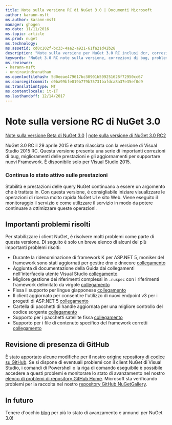 ```yaml
---
title: Note sulla versione RC di NuGet 3.0 | Documenti Microsoft
author: karann-msft
ms.author: karann-msft
manager: ghogen
ms.date: 11/11/2016
ms.topic: article
ms.prod: nuget
ms.technology: 
ms.assetid: cd0c102f-bc33-4aa2-a921-61fa21d42b28
description: "Note sulla versione per NuGet 3.0 RC inclusi dcr, correzioni di bug, le funzionalità aggiunte e problemi noti."
keywords: "NuGet 3.0 RC note sulla versione, correzioni di bug, problemi noti, aggiunta di funzionalità, eseguire"
ms.reviewer:
- karann-msft
- unniravindranathan
ms.openlocfilehash: 5d0eeae479617bc30901b599251628f72950cc67
ms.sourcegitcommit: d0ba99bfe019b779b75731bafdca8a37e35ef0d9
ms.translationtype: MT
ms.contentlocale: it-IT
ms.lasthandoff: 12/14/2017
---
```

# <a name="nuget-30-rc-release-notes"></a>Note sulla versione RC di NuGet 3.0

[Note sulla versione Beta di NuGet 3.0](../release-notes/nuget-3.0-beta.md) | [note sulla versione di NuGet 3.0 RC2](../release-notes/nuget-3.0-RC2.md)

NuGet 3.0 RC il 29 aprile 2015 è stata rilasciata con la versione di Visual Studio 2015 RC. Questa versione presenta una serie di importanti correzioni di bug, miglioramenti delle prestazioni e gli aggiornamenti per supportare nuovi Framework.  È disponibile solo per Visual Studio 2015.

### <a name="continued-focus-on-performance"></a>Continua lo stato attivo sulle prestazioni

Stabilità e prestazioni delle query NuGet continuano a essere un argomento che è trattata in.  Con questa versione, è consigliabile iniziare visualizzare le operazioni di ricerca molto rapida NuGet UI e sito Web.  Viene eseguito il monitoraggio il servizio e come utilizzare il servizio in modo da potere continuare a ottimizzare queste operazioni.

## <a name="significant-issues-resolved"></a>Importanti problemi risolti

Per stabilizzare i client NuGet, è risolvere molti problemi come parte di questa versione.  Di seguito è solo un breve elenco di alcuni dei più importanti problemi risolti:

* Durante la ridenominazione di framework K per ASP.NET 5, moniker del framework sono stati aggiornati per gestire dnx e dnxcore [collegamento](https://github.com/NuGet/Home/issues/215)
* Aggiunta di documentazione della Guida dai collegamenti nell'interfaccia utente Visual Studio [collegamento](https://github.com/NuGet/Home/issues/232)
* Migliore gestione dei riferimenti complessi in `.nuspec` con i riferimenti framework delimitato da virgole [collegamento](https://github.com/NuGet/Home/issues/276)
* Fissa il supporto per lingue giapponese [collegamento](https://github.com/NuGet/Home/issues/253)
* Il client aggiornato per consentire l'utilizzo di nuovi endpoint v3 per i progetti di ASP.NET 5 [collegamento](https://github.com/NuGet/Home/issues/219)
* Cartella di pacchetti di handle aggiornata per una migliore controllo del codice sorgente [collegamento](https://github.com/NuGet/Home/issues/56)
* Supporto per i pacchetti satellite fissa [collegamento](https://github.com/NuGet/Home/issues/17)
* Supporto per i file di contenuto specifico del framework corretti [collegamento](https://github.com/NuGet/Home/issues/18)

## <a name="github-presence-overhaul"></a>Revisione di presenza di GitHub

È stato apportato alcune modifiche per il nostro [origine repository di codice su GitHub](http://github.com/nuget/home).  Se si dispone di eventuali problemi con il client NuGet di Visual Studio, i comandi di Powershell o la riga di comando eseguibile è possibile accedere a questi problemi e monitorare lo stato di avanzamento nel nostro [elenco di problemi di repository GitHub Home](http://github.com/nuget/home/issues).  Microsoft sta verificando problemi per la raccolta nel nostro [repository GitHub NuGetGallery](http://github.com/nuget/NuGetGallery/issues).


## <a name="stay-tuned"></a>In futuro

Tenere d'occhio [blog](http://blog.nuget.org) per più lo stato di avanzamento e annunci per NuGet 3.0!
